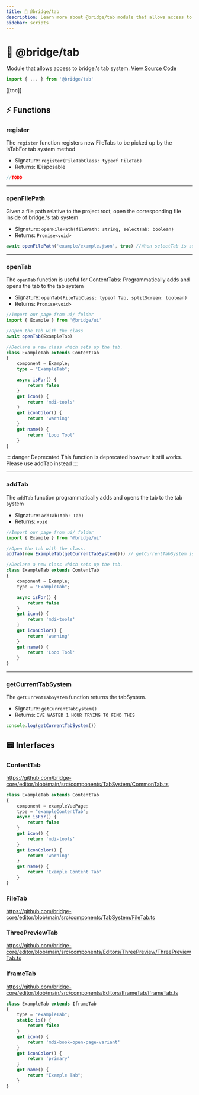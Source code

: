```yaml
---
title: 📎 @bridge/tab
description: Learn more about @bridge/tab module that allows access to bridge.'s tab system.
sidebar: scripts
---
```


# 📎 @bridge/tab

Module that allows access to bridge.'s tab system.
[View Source Code](https://github.com/bridge-core/editor/blob/main/src/components/Extensions/Scripts/Modules/Tab.ts)

```js
import { ... } from '@bridge/tab'
```

[[toc]]

## ⚡ Functions

### register

The `register` function registers new FileTabs to be picked up by the isTabFor tab system method

- Signature: `register(FileTabClass: typeof FileTab)`
- Returns: IDisposable

```js
//TODO
```

---

### openFilePath

Given a file path relative to the project root, open the corresponding file inside of bridge.'s tab system

- Signature: `openFilePath(filePath: string, selectTab: boolean)`
- Returns: `Promise<void>`

```js
await openFilePath('example/example.json', true) //When selectTab is set to true it will automatically select the tab when opened.
```

---

### openTab

The `openTab` function is useful for ContentTabs: Programmatically adds and opens the tab to the tab system

- Signature: `openTab(FileTabClass: typeof Tab, splitScreen: boolean)`
- Returns: `Promise<void>`

```ts
//Import our page from ui/ folder
import { Example } from '@bridge/ui'

//Open the tab with the class
await openTab(ExampleTab)

//Declare a new class which sets up the tab.
class ExampleTab extends ContentTab
{
    component = Example;
    type = "ExampleTab";

    async isFor() {
        return false
    }
    get icon() {
        return 'mdi-tools'
    }
    get iconColor() {
        return 'warning'
    }
    get name() {
        return 'Loop Tool'
    }
}
```

::: danger Deprecated
This function is deprecated however it still works. Please use addTab instead
:::

---

### addTab

The `addTab` function programmatically adds and opens the tab to the tab system

- Signature: `addTab(tab: Tab)`
- Returns: `void`

```js
//Import our page from ui/ folder
import { Example } from '@bridge/ui'

//Open the tab with the class.
addTab(new ExampleTab(getCurrentTabSystem())) // getCurrentTabSystem is from @bridge/tab

//Declare a new class which sets up the tab.
class ExampleTab extends ContentTab
{
    component = Example;
    type = "ExampleTab";

    async isFor() {
        return false
    }
    get icon() {
        return 'mdi-tools'
    }
    get iconColor() {
        return 'warning'
    }
    get name() {
        return 'Loop Tool'
    }
}
```

---

### getCurrentTabSystem

The `getCurrentTabSystem` function returns the tabSystem.

- Signature: `getCurrentTabSystem()`
- Returns: `IVE WASTED 1 HOUR TRYING TO FIND THIS`

```js
console.log(getCurrentTabSystem())
```

## 📟 Interfaces

### ContentTab

https://github.com/bridge-core/editor/blob/main/src/components/TabSystem/CommonTab.ts

```js
class ExampleTab extends ContentTab
{
    component = exampleVuePage;
    type = "exampleContentTab";
    async isFor() {
        return false
    }
    get icon() {
        return 'mdi-tools'
    }
    get iconColor() {
        return 'warning'
    }
    get name() {
        return 'Example Content Tab'
    }
}
```

### FileTab

https://github.com/bridge-core/editor/blob/main/src/components/TabSystem/FileTab.ts

### ThreePreviewTab

https://github.com/bridge-core/editor/blob/main/src/components/Editors/ThreePreview/ThreePreviewTab.ts

### IframeTab

https://github.com/bridge-core/editor/blob/main/src/components/Editors/IframeTab/IframeTab.ts

```js
class ExampleTab extends IframeTab
{
    type = "exampleTab";
    static is() {
        return false
	}
	get icon() {
		return 'mdi-book-open-page-variant'
	}
	get iconColor() {
		return 'primary'
	}
	get name() {
		return "Example Tab";
	}
}
```